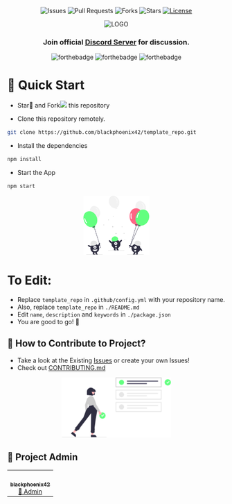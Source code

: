 <div align="center">

![Issues](https://img.shields.io/github/issues/blackphoenix42/template_repo)
![Pull Requests](https://img.shields.io/github/issues-pr/blackphoenix42/template_repo)
![Forks](https://img.shields.io/github/forks/blackphoenix42/template_repo)
![Stars](https://img.shields.io/github/stars/blackphoenix42/template_repo)
[![License](https://img.shields.io/github/license/blackphoenix42/template_repo)](https://github.com/blackphoenix42/template_repo/blob/master/LICENSE)

<img alt="LOGO" src="" width=250 height=250>

<h3>Join official <a href="https://discord.gg/mRUZEhD">Discord Server</a> for discussion.</h3>

![forthebadge](https://forthebadge.com/images/badges/contains-tasty-spaghetti-code.svg)
![forthebadge](https://forthebadge.com/images/badges/designed-in-ms-paint.svg)
![forthebadge](https://forthebadge.com/images/badges/it-works-why.svg)

</div>

# 🌱 Quick Start

- Star🌟 and Fork<img width="15px" src="https://img.icons8.com/doodle/48/000000/code-fork.png"/> this repository

- Clone this repository remotely.

```sh
git clone https://github.com/blackphoenix42/template_repo.git
```

- Install the dependencies

```sh
npm install
```

- Start the App

```sh
npm start
```

<div align="center">
	<img src="./.github/assets/welcome.svg" width="30%">
</div>

# To Edit:

- Replace `template_repo` in `.github/config.yml` with your repository name.
- Also, replace `template_repo` in `./README.md`
- Edit `name`, `description` and `keywords` in `./package.json`
- You are good to go! 🥳

## 🚀 How to Contribute to Project?

- Take a look at the Existing [Issues](https://github.com/blackphoenix42/template_repo/issues) or create your own Issues!
- Check out [CONTRIBUTING.md](./CONTRIBUTING.md)

<div align="center">
	<img src="./.github/assets/ToDo.svg" width="50%">
</div>

## 👾 Project Admin

<table>
	<tr>
		<td align="center">
			<a href="https://github.com/blackphoenix42">
				<img src="https://avatars.githubusercontent.com/u/22915654?v=4" width="100px" alt="" />
				<br /> <sub><b>blackphoenix42</b></sub>
			</a>
			<br /> <a href="https://github.com/blackphoenix42"> 
		👑 Admin
	    </a>
		</td>
	</tr>
</table>

<!-- ## 🌟 Contributors

<table>
	<tr>
		<td>
			contrib.rocks
			</a>
		</td>
	</tr>
</table> -->
